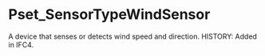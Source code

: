 # Pset_SensorTypeWindSensor

A device that senses or detects wind speed and direction. HISTORY: Added in <!-- end of definition -->IFC4.
